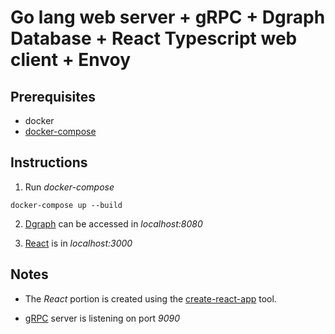 # Go lang web server + gRPC + Dgraph Database + React Typescript web client + Envoy

## Prerequisites

- docker
- [docker-compose](https://github.com/docker/compose)
## Instructions

1. Run _docker-compose_
```
docker-compose up --build
```

2. [Dgraph](https://github.com/dgraph-io/dgraph) can be accessed in _localhost:8080_

3. [React](https://github.com/facebook/react) is in _localhost:3000_

## Notes

- The _React_ portion is created using the [create-react-app](https://github.com/facebook/create-react-app) tool.

- [gRPC](https://github.com/grpc/grpc) server is listening on port _9090_
